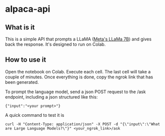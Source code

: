 # alpaca-api

## What is it
This is a simple API that prompts a LLaMA ([Meta's LLaMa 7B](https://huggingface.co/decapoda-research/llama-7b-hf)) and gives back the response.
It's designed to run on Colab.

## How to use it
Open the notebook on Colab.
Execute each cell. The last cell will take a couple of minutes. Once everything is done, copy the ngrok link that has been generated.

To prompt the language model, send a json POST request to the /ask endpoint, including a json structured like this:
```
{"input":"<your prompt>"}
```

A quick command to test it is 
```
curl -H "Content-Type: application/json" -X POST -d "{\"input\":\"What are Large Language Models?\"}" <your_ngrok_link>/ask
```
